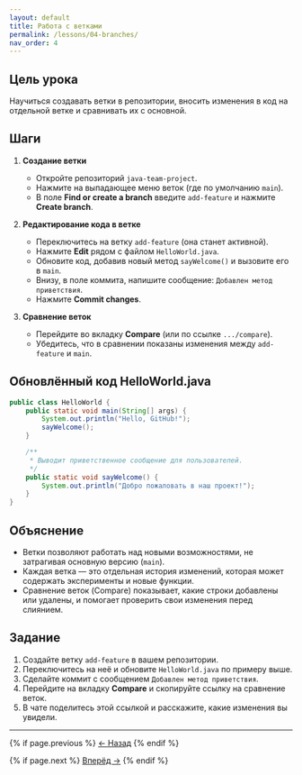 ```yaml
---
layout: default
title: Работа с ветками
permalink: /lessons/04-branches/
nav_order: 4
---
```


## Цель урока

Научиться создавать ветки в репозитории, вносить изменения в код на отдельной ветке и сравнивать их с основной.

## Шаги

1. **Создание ветки**
   - Откройте репозиторий `java-team-project`.  
   - Нажмите на выпадающее меню веток (где по умолчанию `main`).  
   - В поле **Find or create a branch** введите `add-feature` и нажмите **Create branch**.

2. **Редактирование кода в ветке**
   - Переключитесь на ветку `add-feature` (она станет активной).  
   - Нажмите **Edit** рядом с файлом `HelloWorld.java`.  
   - Обновите код, добавив новый метод `sayWelcome()` и вызовите его в `main`.
   - Внизу, в поле коммита, напишите сообщение: `Добавлен метод приветствия`.  
   - Нажмите **Commit changes**.

3. **Сравнение веток**
   - Перейдите во вкладку **Compare** (или по ссылке `.../compare`).  
   - Убедитесь, что в сравнении показаны изменения между `add-feature` и `main`.

## Обновлённый код HelloWorld.java

```java
public class HelloWorld {
    public static void main(String[] args) {
        System.out.println("Hello, GitHub!");
        sayWelcome();
    }

    /**
     * Выводит приветственное сообщение для пользователей.
     */
    public static void sayWelcome() {
        System.out.println("Добро пожаловать в наш проект!");
    }
}
```

## Объяснение

- Ветки позволяют работать над новыми возможностями, не затрагивая основную версию (`main`).  
- Каждая ветка — это отдельная история изменений, которая может содержать эксперименты и новые функции.  
- Сравнение веток (Compare) показывает, какие строки добавлены или удалены, и помогает проверить свои изменения перед слиянием.

## Задание

1. Создайте ветку `add-feature` в вашем репозитории.  
2. Переключитесь на неё и обновите `HelloWorld.java` по примеру выше.  
3. Сделайте коммит с сообщением `Добавлен метод приветствия`.  
4. Перейдите на вкладку **Compare** и скопируйте ссылку на сравнение веток.  
5. В чате поделитесь этой ссылкой и расскажите, какие изменения вы увидели.

---

<div class="lesson-nav">
  {% if page.previous %}
    <a href="{{ page.previous.url }}">← Назад</a>
  {% endif %}
  
  {% if page.next %}
    <a href="{{ page.next.url }}">Вперёд →</a>
  {% endif %}
</div>

